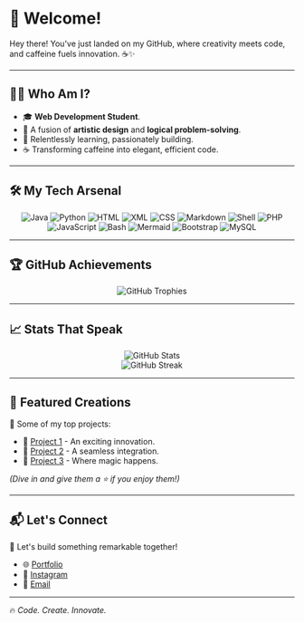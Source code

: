 # 🚀 Welcome!

Hey there! You've just landed on my GitHub, where creativity meets code, and caffeine fuels innovation. ☕✨

---

## 👨‍💻 Who Am I?

- 🎓 **Web Development Student**.
- 🎨 A fusion of **artistic design** and **logical problem-solving**.
- 🚀 Relentlessly learning, passionately building.
- ☕ Transforming caffeine into elegant, efficient code.

---

## 🛠️ My Tech Arsenal

<div align="center">
  <img src="https://img.shields.io/badge/Java-ED8B00?style=for-the-badge&logo=java&logoColor=white" alt="Java"/>
  <img src="https://img.shields.io/badge/Python-3572A5?style=for-the-badge&logo=python&logoColor=white" alt="Python"/>
  <img src="https://img.shields.io/badge/HTML-E34F26?style=for-the-badge&logo=html5&logoColor=white" alt="HTML"/>
  <img src="https://img.shields.io/badge/XML-00618A?style=for-the-badge&logo=xml&logoColor=white" alt="XML"/>
  <img src="https://img.shields.io/badge/CSS-1572B6?style=for-the-badge&logo=css3&logoColor=white" alt="CSS"/>
  <img src="https://img.shields.io/badge/Markdown-083FA1?style=for-the-badge&logo=markdown&logoColor=white" alt="Markdown"/>
  <img src="https://img.shields.io/badge/Shell-4EAA25?style=for-the-badge&logo=gnu-bash&logoColor=white" alt="Shell"/>
  <img src="https://img.shields.io/badge/PHP-777BB4?style=for-the-badge&logo=php&logoColor=white" alt="PHP"/>
  <img src="https://img.shields.io/badge/JavaScript-F7DF1E?style=for-the-badge&logo=javascript&logoColor=black" alt="JavaScript"/>
  <img src="https://img.shields.io/badge/Bash-4EAA25?style=for-the-badge&logo=gnu-bash&logoColor=white" alt="Bash"/>
  <img src="https://img.shields.io/badge/Mermaid-0098A1?style=for-the-badge&logo=mermaid&logoColor=white" alt="Mermaid"/>
  <img src="https://img.shields.io/badge/Bootstrap-7952B3?style=for-the-badge&logo=bootstrap&logoColor=white" alt="Bootstrap"/>
  <img src="https://img.shields.io/badge/MySQL-4479A1?style=for-the-badge&logo=mysql&logoColor=white" alt="MySQL"/>
</div>

---

## 🏆 GitHub Achievements

<div align="center">
  <img src="https://github-profile-trophy.vercel.app/?username=savamidev&theme=onedark&margin-w=15" alt="GitHub Trophies"/>
</div>

---

## 📈 Stats That Speak

<div align="center">
  <img src="https://github-readme-stats.vercel.app/api?username=savamidev&show_icons=true&theme=radical" alt="GitHub Stats" />
  <br>
  <img src="https://github-readme-streak-stats.herokuapp.com/?user=savamidev&theme=radical" alt="GitHub Streak" />
</div>

---

## 🚀 Featured Creations

🌟 Some of my top projects:

- 🔹 [Project 1](https://github.com/savamidev/project1) - An exciting innovation.
- 🔹 [Project 2](https://github.com/savamidev/project2) - A seamless integration.
- 🔹 [Project 3](https://github.com/savamidev/project3) - Where magic happens.

_(Dive in and give them a ⭐ if you enjoy them!)_

---

## 📬 Let's Connect

🎯 Let's build something remarkable together!

- 🌐 [Portfolio](https://github.com/savamidev)
- 📸 [Instagram](https://www.instagram.com/migueleeee/)
- 📧 [Email](mailto:migue.626@gmail.com)

---

🔥 _Code. Create. Innovate._
